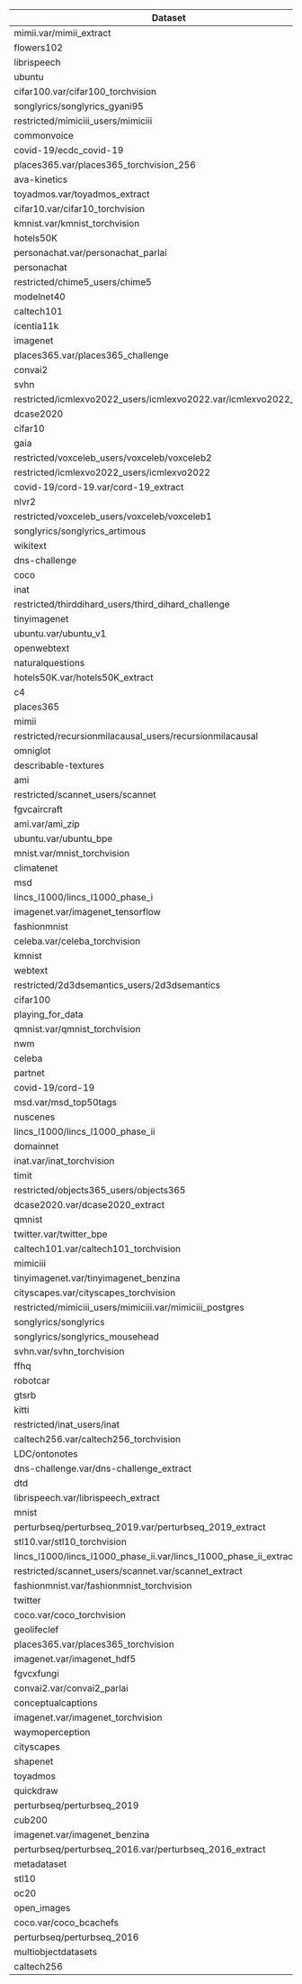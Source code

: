 | Dataset                                                             | mila | beluga | cedar | graham | narval |
| ------------------------------------------------------------------- | ---- | ------ | ----- | ------ | ------ |
| mimii.var/mimii_extract                                             | TODO | ?      | ?     | ?      | ?      |
| flowers102                                                          | TODO | ?      | ?     | ?      | ?      |
| librispeech                                                         | TODO | ?      | ?     | ?      | ?      |
| ubuntu                                                              | TODO | ?      | ?     | ?      | ?      |
| cifar100.var/cifar100_torchvision                                   | TODO | ?      | ?     | ?      | ?      |
| songlyrics/songlyrics_gyani95                                       | TODO | TODO   | ?     | ?      | ?      |
| restricted/mimiciii_users/mimiciii                                  | TODO | ?      | ?     | ?      | ?      |
| commonvoice                                                         | TODO | ?      | ?     | ?      | ?      |
| covid-19/ecdc_covid-19                                              | TODO | TODO   | ?     | ?      | ?      |
| places365.var/places365_torchvision_256                             | TODO | ?      | ?     | ?      | ?      |
| ava-kinetics                                                        | TODO | ?      | ?     | ?      | ?      |
| toyadmos.var/toyadmos_extract                                       | TODO | ?      | ?     | ?      | ?      |
| cifar10.var/cifar10_torchvision                                     | TODO | ?      | ?     | ?      | ?      |
| kmnist.var/kmnist_torchvision                                       | TODO | ?      | ?     | ?      | ?      |
| hotels50K                                                           | TODO | ?      | ?     | ?      | ?      |
| personachat.var/personachat_parlai                                  | TODO | ?      | ?     | ?      | ?      |
| personachat                                                         | TODO | TODO   | ?     | ?      | ?      |
| restricted/chime5_users/chime5                                      | TODO | ?      | ?     | ?      | ?      |
| modelnet40                                                          | TODO | ?      | ?     | ?      | ?      |
| caltech101                                                          | TODO | ?      | ?     | ?      | ?      |
| icentia11k                                                          | TODO | TODO   | ?     | ?      | ?      |
| imagenet                                                            | ✅    | TODO   | ?     | ?      | ?      |
| places365.var/places365_challenge                                   | TODO | ?      | ?     | ?      | ?      |
| convai2                                                             | TODO | TODO   | ?     | ?      | ?      |
| svhn                                                                | TODO | ?      | ?     | ?      | ?      |
| restricted/icmlexvo2022_users/icmlexvo2022.var/icmlexvo2022_extract | TODO | ?      | ?     | ?      | ?      |
| dcase2020                                                           | TODO | ?      | ?     | ?      | ?      |
| cifar10                                                             | ✅    | TODO   | ?     | ?      | ?      |
| gaia                                                                | TODO | ?      | ?     | ?      | ?      |
| restricted/voxceleb_users/voxceleb/voxceleb2                        | TODO | TODO   | ?     | ?      | ?      |
| restricted/icmlexvo2022_users/icmlexvo2022                          | TODO | ?      | ?     | ?      | ?      |
| covid-19/cord-19.var/cord-19_extract                                | TODO | ?      | ?     | ?      | ?      |
| nlvr2                                                               | TODO | ?      | ?     | ?      | ?      |
| restricted/voxceleb_users/voxceleb/voxceleb1                        | TODO | TODO   | ?     | ?      | ?      |
| songlyrics/songlyrics_artimous                                      | TODO | TODO   | ?     | ?      | ?      |
| wikitext                                                            | TODO | ?      | ?     | ?      | ?      |
| dns-challenge                                                       | TODO | ?      | ?     | ?      | ?      |
| coco                                                                | ✅    | TODO   | ?     | ?      | ?      |
| inat                                                                | TODO | ?      | ?     | ?      | ?      |
| restricted/thirddihard_users/third_dihard_challenge                 | TODO | ?      | ?     | ?      | ?      |
| tinyimagenet                                                        | TODO | ?      | ?     | ?      | ?      |
| ubuntu.var/ubuntu_v1                                                | TODO | ?      | ?     | ?      | ?      |
| openwebtext                                                         | TODO | ?      | ?     | ?      | ?      |
| naturalquestions                                                    | TODO | ?      | ?     | ?      | ?      |
| hotels50K.var/hotels50K_extract                                     | TODO | ?      | ?     | ?      | ?      |
| c4                                                                  | TODO | ?      | ?     | ?      | ?      |
| places365                                                           | TODO | ?      | ?     | ?      | ?      |
| mimii                                                               | TODO | TODO   | ?     | ?      | ?      |
| restricted/recursionmilacausal_users/recursionmilacausal            | TODO | ?      | ?     | ?      | ?      |
| omniglot                                                            | TODO | ?      | ?     | ?      | ?      |
| describable-textures                                                | TODO | ?      | ?     | ?      | ?      |
| ami                                                                 | TODO | ?      | ?     | ?      | ?      |
| restricted/scannet_users/scannet                                    | TODO | TODO   | ?     | ?      | ?      |
| fgvcaircraft                                                        | TODO | ?      | ?     | ?      | ?      |
| ami.var/ami_zip                                                     | TODO | ?      | ?     | ?      | ?      |
| ubuntu.var/ubuntu_bpe                                               | TODO | ?      | ?     | ?      | ?      |
| mnist.var/mnist_torchvision                                         | TODO | ?      | ?     | ?      | ?      |
| climatenet                                                          | TODO | ?      | ?     | ?      | ?      |
| msd                                                                 | TODO | ?      | ?     | ?      | ?      |
| lincs_l1000/lincs_l1000_phase_i                                     | TODO | TODO   | ?     | ?      | ?      |
| imagenet.var/imagenet_tensorflow                                    | TODO | ?      | ?     | ?      | ?      |
| fashionmnist                                                        | ✅    | ?      | ?     | ?      | ?      |
| celeba.var/celeba_torchvision                                       | TODO | ?      | ?     | ?      | ?      |
| kmnist                                                              | TODO | ?      | ?     | ?      | ?      |
| webtext                                                             | TODO | ?      | ?     | ?      | ?      |
| restricted/2d3dsemantics_users/2d3dsemantics                        | TODO | ?      | ?     | ?      | ?      |
| cifar100                                                            | ✅    | TODO   | ?     | ?      | ?      |
| playing_for_data                                                    | TODO | ?      | ?     | ?      | ?      |
| qmnist.var/qmnist_torchvision                                       | TODO | ?      | ?     | ?      | ?      |
| nwm                                                                 | TODO | TODO   | ?     | ?      | ?      |
| celeba                                                              | TODO | ?      | ?     | ?      | ?      |
| partnet                                                             | TODO | ?      | ?     | ?      | ?      |
| covid-19/cord-19                                                    | TODO | TODO   | ?     | ?      | ?      |
| msd.var/msd_top50tags                                               | TODO | ?      | ?     | ?      | ?      |
| nuscenes                                                            | TODO | ?      | ?     | ?      | ?      |
| lincs_l1000/lincs_l1000_phase_ii                                    | TODO | TODO   | ?     | ?      | ?      |
| domainnet                                                           | TODO | ?      | ?     | ?      | ?      |
| inat.var/inat_torchvision                                           | TODO | ?      | ?     | ?      | ?      |
| timit                                                               | TODO | TODO   | ?     | ?      | ?      |
| restricted/objects365_users/objects365                              | TODO | ?      | ?     | ?      | ?      |
| dcase2020.var/dcase2020_extract                                     | TODO | ?      | ?     | ?      | ?      |
| qmnist                                                              | TODO | ?      | ?     | ?      | ?      |
| twitter.var/twitter_bpe                                             | TODO | ?      | ?     | ?      | ?      |
| caltech101.var/caltech101_torchvision                               | TODO | ?      | ?     | ?      | ?      |
| mimiciii                                                            | TODO | ?      | ?     | ?      | ?      |
| tinyimagenet.var/tinyimagenet_benzina                               | TODO | ?      | ?     | ?      | ?      |
| cityscapes.var/cityscapes_torchvision                               | TODO | ?      | ?     | ?      | ?      |
| restricted/mimiciii_users/mimiciii.var/mimiciii_postgres            | TODO | ?      | ?     | ?      | ?      |
| songlyrics/songlyrics                                               | TODO | TODO   | ?     | ?      | ?      |
| songlyrics/songlyrics_mousehead                                     | TODO | TODO   | ?     | ?      | ?      |
| svhn.var/svhn_torchvision                                           | TODO | ?      | ?     | ?      | ?      |
| ffhq                                                                | TODO | ?      | ?     | ?      | ?      |
| robotcar                                                            | TODO | ?      | ?     | ?      | ?      |
| gtsrb                                                               | TODO | ?      | ?     | ?      | ?      |
| kitti                                                               | TODO | ?      | ?     | ?      | ?      |
| restricted/inat_users/inat                                          | TODO | ?      | ?     | ?      | ?      |
| caltech256.var/caltech256_torchvision                               | TODO | ?      | ?     | ?      | ?      |
| LDC/ontonotes                                                       | TODO | ?      | ?     | ?      | ?      |
| dns-challenge.var/dns-challenge_extract                             | TODO | ?      | ?     | ?      | ?      |
| dtd                                                                 | TODO | ?      | ?     | ?      | ?      |
| librispeech.var/librispeech_extract                                 | TODO | ?      | ?     | ?      | ?      |
| mnist                                                               | ✅    | TODO   | ?     | ?      | ?      |
| perturbseq/perturbseq_2019.var/perturbseq_2019_extract              | TODO | ?      | ?     | ?      | ?      |
| stl10.var/stl10_torchvision                                         | TODO | ?      | ?     | ?      | ?      |
| lincs_l1000/lincs_l1000_phase_ii.var/lincs_l1000_phase_ii_extract   | TODO | ?      | ?     | ?      | ?      |
| restricted/scannet_users/scannet.var/scannet_extract                | TODO | ?      | ?     | ?      | ?      |
| fashionmnist.var/fashionmnist_torchvision                           | TODO | ?      | ?     | ?      | ?      |
| twitter                                                             | TODO | ?      | ?     | ?      | ?      |
| coco.var/coco_torchvision                                           | TODO | ?      | ?     | ?      | ?      |
| geolifeclef                                                         | TODO | ?      | ?     | ?      | ?      |
| places365.var/places365_torchvision                                 | TODO | ?      | ?     | ?      | ?      |
| imagenet.var/imagenet_hdf5                                          | TODO | ?      | ?     | ?      | ?      |
| fgvcxfungi                                                          | TODO | ?      | ?     | ?      | ?      |
| convai2.var/convai2_parlai                                          | TODO | ?      | ?     | ?      | ?      |
| conceptualcaptions                                                  | TODO | ?      | ?     | ?      | ?      |
| imagenet.var/imagenet_torchvision                                   | TODO | ?      | ?     | ?      | ?      |
| waymoperception                                                     | TODO | ?      | ?     | ?      | ?      |
| cityscapes                                                          | ✅    | TODO   | ?     | ?      | ?      |
| shapenet                                                            | TODO | ?      | ?     | ?      | ?      |
| toyadmos                                                            | TODO | TODO   | ?     | ?      | ?      |
| quickdraw                                                           | TODO | ?      | ?     | ?      | ?      |
| perturbseq/perturbseq_2019                                          | TODO | TODO   | ?     | ?      | ?      |
| cub200                                                              | TODO | ?      | ?     | ?      | ?      |
| imagenet.var/imagenet_benzina                                       | TODO | ?      | ?     | ?      | ?      |
| perturbseq/perturbseq_2016.var/perturbseq_2016_extract              | TODO | ?      | ?     | ?      | ?      |
| metadataset                                                         | TODO | ?      | ?     | ?      | ?      |
| stl10                                                               | ✅    | ?      | ?     | ?      | ?      |
| oc20                                                                | TODO | ?      | ?     | ?      | ?      |
| open_images                                                         | TODO | ?      | ?     | ?      | ?      |
| coco.var/coco_bcachefs                                              | TODO | ?      | ?     | ?      | ?      |
| perturbseq/perturbseq_2016                                          | TODO | TODO   | ?     | ?      | ?      |
| multiobjectdatasets                                                 | TODO | ?      | ?     | ?      | ?      |
| caltech256                                                          | TODO | ?      | ?     | ?      | ?      |
